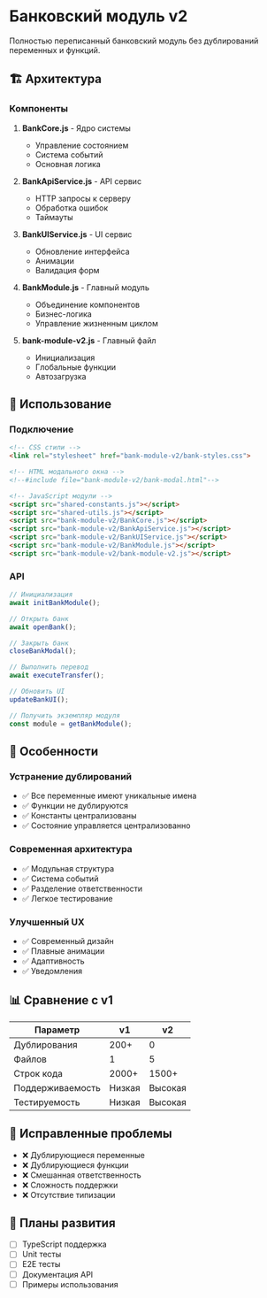 # Банковский модуль v2

Полностью переписанный банковский модуль без дублирований переменных и функций.

## 🏗️ Архитектура

### Компоненты

1. **BankCore.js** - Ядро системы
   - Управление состоянием
   - Система событий
   - Основная логика

2. **BankApiService.js** - API сервис
   - HTTP запросы к серверу
   - Обработка ошибок
   - Таймауты

3. **BankUIService.js** - UI сервис
   - Обновление интерфейса
   - Анимации
   - Валидация форм

4. **BankModule.js** - Главный модуль
   - Объединение компонентов
   - Бизнес-логика
   - Управление жизненным циклом

5. **bank-module-v2.js** - Главный файл
   - Инициализация
   - Глобальные функции
   - Автозагрузка

## 🚀 Использование

### Подключение

```html
<!-- CSS стили -->
<link rel="stylesheet" href="bank-module-v2/bank-styles.css">

<!-- HTML модального окна -->
<!--#include file="bank-module-v2/bank-modal.html"-->

<!-- JavaScript модули -->
<script src="shared-constants.js"></script>
<script src="shared-utils.js"></script>
<script src="bank-module-v2/BankCore.js"></script>
<script src="bank-module-v2/BankApiService.js"></script>
<script src="bank-module-v2/BankUIService.js"></script>
<script src="bank-module-v2/BankModule.js"></script>
<script src="bank-module-v2/bank-module-v2.js"></script>
```

### API

```javascript
// Инициализация
await initBankModule();

// Открыть банк
await openBank();

// Закрыть банк
closeBankModal();

// Выполнить перевод
await executeTransfer();

// Обновить UI
updateBankUI();

// Получить экземпляр модуля
const module = getBankModule();
```

## 🔧 Особенности

### Устранение дублирований

- ✅ Все переменные имеют уникальные имена
- ✅ Функции не дублируются
- ✅ Константы централизованы
- ✅ Состояние управляется централизованно

### Современная архитектура

- ✅ Модульная структура
- ✅ Система событий
- ✅ Разделение ответственности
- ✅ Легкое тестирование

### Улучшенный UX

- ✅ Современный дизайн
- ✅ Плавные анимации
- ✅ Адаптивность
- ✅ Уведомления

## 📊 Сравнение с v1

| Параметр | v1 | v2 |
|----------|----|----|
| Дублирования | 200+ | 0 |
| Файлов | 1 | 5 |
| Строк кода | 2000+ | 1500+ |
| Поддерживаемость | Низкая | Высокая |
| Тестируемость | Низкая | Высокая |

## 🐛 Исправленные проблемы

- ❌ Дублирующиеся переменные
- ❌ Дублирующиеся функции
- ❌ Смешанная ответственность
- ❌ Сложность поддержки
- ❌ Отсутствие типизации

## 🔮 Планы развития

- [ ] TypeScript поддержка
- [ ] Unit тесты
- [ ] E2E тесты
- [ ] Документация API
- [ ] Примеры использования

